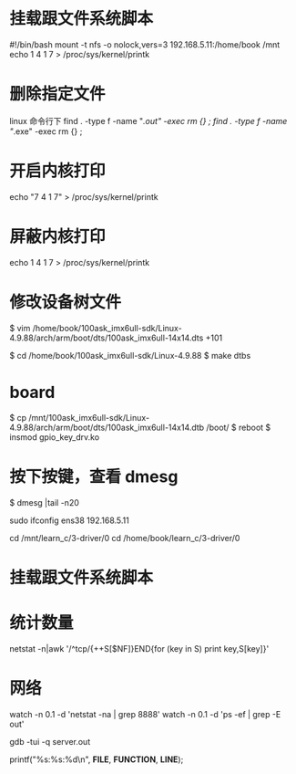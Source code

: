 

# 挂载跟文件系统脚本
#!/bin/bash
mount -t nfs -o nolock,vers=3 192.168.5.11:/home/book /mnt
echo 1       4       1      7 > /proc/sys/kernel/printk




# 删除指定文件
linux 命令行下
find . -type f -name "*.out" -exec rm {} \;
find . -type f -name "*.exe" -exec rm {} \;


# 开启内核打印
echo "7	4	1	7" > /proc/sys/kernel/printk
# 屏蔽内核打印
echo 1       4       1      7 > /proc/sys/kernel/printk



# 修改设备树文件
$ vim /home/book/100ask_imx6ull-sdk/Linux-4.9.88/arch/arm/boot/dts/100ask_imx6ull-14x14.dts +101

$ cd /home/book/100ask_imx6ull-sdk/Linux-4.9.88
$ make dtbs



# board
$ cp /mnt/100ask_imx6ull-sdk/Linux-4.9.88/arch/arm/boot/dts/100ask_imx6ull-14x14.dtb /boot/
$ reboot
$ insmod gpio_key_drv.ko
# 按下按键，查看 dmesg
$ dmesg |tail -n20

sudo ifconfig ens38 192.168.5.11



cd /mnt/learn_c/3-driver/0
cd /home/book/learn_c/3-driver/0

# 挂载跟文件系统脚本


# 统计数量
netstat -n|awk '/^tcp/{++S[$NF]}END{for (key in S) print key,S[key]}'  


# 网络
watch -n 0.1 -d  'netstat -na | grep 8888'
watch -n 0.1 -d  'ps -ef | grep -E out'


gdb -tui -q server.out



  printf("%s:%s:%d\n", __FILE__, __FUNCTION__, __LINE__);